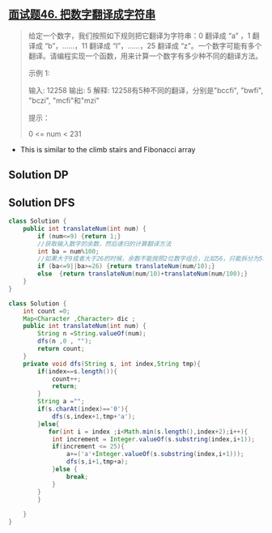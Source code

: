 ## [面试题46. 把数字翻译成字符串](https://leetcode-cn.com/problems/ba-shu-zi-fan-yi-cheng-zi-fu-chuan-lcof/)

> 给定一个数字，我们按照如下规则把它翻译为字符串：0 翻译成 “a” ，1 翻译成 “b”，……，11 翻译成 “l”，……，25 翻译成 “z”。一个数字可能有多个翻译。请编程实现一个函数，用来计算一个数字有多少种不同的翻译方法。
>
>  
>
> 示例 1:
>
> 输入: 12258
> 输出: 5
> 解释: 12258有5种不同的翻译，分别是"bccfi", "bwfi", "bczi", "mcfi"和"mzi"
>
>
> 提示：
>
> 0 <= num < 231
>

* This is similar to the climb stairs and Fibonacci array

## Solution DP



## Solution  DFS

```java
class Solution {
    public int translateNum(int num) {
        if (num<=9) {return 1;}
        //获取输入数字的余数，然后递归的计算翻译方法
        int ba = num%100;
        //如果大于9或者大于26的时候，余数不能按照2位数字组合，比如56，只能拆分为5和6；反例25，可以拆分为2和5，也可以作为25一个整体进行翻译。
        if (ba<=9||ba>=26) {return translateNum(num/10);}
        else  {return translateNum(num/10)+translateNum(num/100);}
    }
}
```

```java
class Solution {
    int count =0;
    Map<Character ,Character> dic ;
    public int translateNum(int num) {
        String n =String.valueOf(num);
        dfs(n ,0 , "");
        return count;
    }
    private void dfs(String s, int index,String tmp){
        if(index==s.length()){
            count++;
            return;
        }
        String a ="";
        if(s.charAt(index)=='0'){
            dfs(s,index+1,tmp+'a');
        }else{
           for(int i = index ;i<Math.min(s.length(),index+2);i++){
            int increment = Integer.valueOf(s.substring(index,i+1));
            if(increment <= 25){
                a+=('a'+Integer.valueOf(s.substring(index,i+1)));
                dfs(s,i+1,tmp+a);
            }else {
                break;
            }
        }
        }
        
    }
}
```


